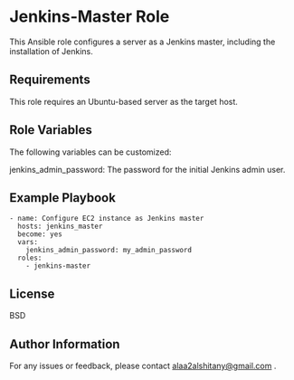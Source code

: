 Jenkins-Master Role
=========

This Ansible role configures a server as a Jenkins master, including the installation of Jenkins.


Requirements
------------

This role requires an Ubuntu-based server as the target host.

Role Variables
--------------
The following variables can be customized:

jenkins_admin_password: The password for the initial Jenkins admin user.


Example Playbook
----------------
```
- name: Configure EC2 instance as Jenkins master
  hosts: jenkins_master
  become: yes
  vars:
    jenkins_admin_password: my_admin_password
  roles:
    - jenkins-master

```

License
-------

BSD

Author Information
------------------

For any issues or feedback, please contact alaa2alshitany@gmail.com .











